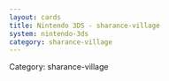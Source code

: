 ```yaml
---
layout: cards
title: Nintendo 3DS - sharance-village
system: nintendo-3ds
category: sharance-village
---
```

<div class="alert alert-secondary mb-4"><span class="i18n innerHTML-category">Category: </span><span class="i18n innerHTML-cat-sharance-village">sharance-village</span></div>
